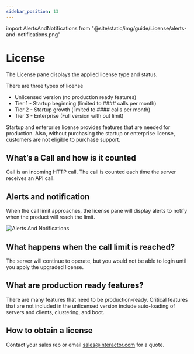 ```yaml
---
sidebar_position: 13
---
```


import AlertsAndNotifications from "@site/static/img/guide/License/alerts-and-notifications.png"

# License

The License pane displays the applied license type and status.

There are three types of license

- Unlicensed version (no production ready features)
- Tier 1 - Startup beginning (limited to #### calls per month)
- Tier 2 - Startup growth (limited to #### calls per month)
- Tier 3 - Enterprise (Full version with out limit)

Startup and enterprise license provides features that are needed for production. Also, without purchasing the startup or enterprise license, customers are not eligible to purchase support.

## What’s a Call and how is it counted

Call is an incoming HTTP call. The call is counted each time the server receives an API call.

## Alerts and notification

When the call limit approaches, the license pane will display alerts to notify when the product will reach the limit.

<div class="myResponsiveImg">
    <img src={AlertsAndNotifications} alt="Alerts And Notifications" class = "myResponsiveImg"/>
</div>

## What happens when the call limit is reached?

The server will continue to operate, but you would not be able to login until you apply the upgraded license.

## What are production ready features?

There are many features that need to be production-ready. Critical features that are not included in the unlicensed version include auto-loading of servers and clients, clustering, and boot.

## How to obtain a license

Contact your sales rep or email sales@interactor.com for a quote.
